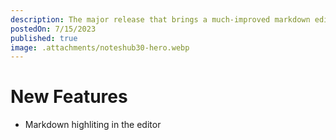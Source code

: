 ```yaml
---
description: The major release that brings a much-improved markdown editing experience and much more.
postedOn: 7/15/2023
published: true
image: .attachments/noteshub30-hero.webp
---
```


# New Features

- Markdown highliting in the editor
